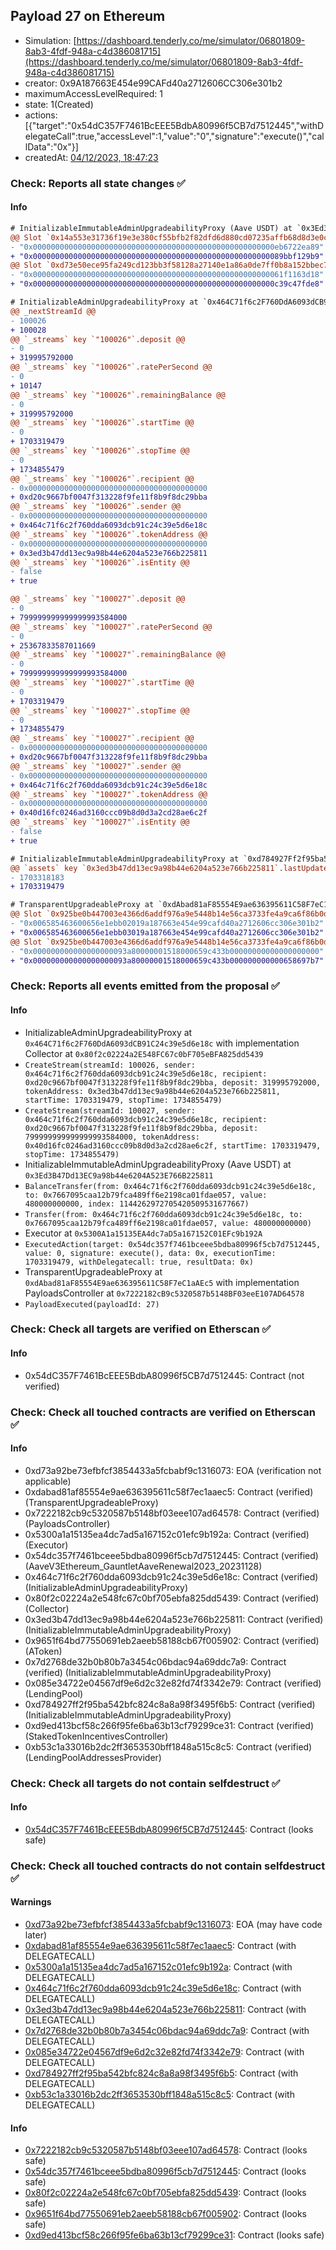 ## Payload 27 on Ethereum

- Simulation: [https://dashboard.tenderly.co/me/simulator/06801809-8ab3-4fdf-948a-c4d386081715](https://dashboard.tenderly.co/me/simulator/06801809-8ab3-4fdf-948a-c4d386081715)
- creator: 0x9A187663E454e99CAFd40a2712606CC306e301b2
- maximumAccessLevelRequired: 1
- state: 1(Created)
- actions: [{"target":"0x54dC357F7461BcEEE5BdbA80996f5CB7d7512445","withDelegateCall":true,"accessLevel":1,"value":"0","signature":"execute()","callData":"0x"}]
- createdAt: [04/12/2023, 18:47:23](https://etherscan.io/tx/0x0ffa66d0a555d51063e94bf9856a3329753096f7bbe4b423f172b738999e428c)

### Check: Reports all state changes :white_check_mark:

#### Info


```diff
# InitializableImmutableAdminUpgradeabilityProxy (Aave USDT) at `0x3Ed3B47Dd13EC9a98b44e6204A523E766B225811`
@@ Slot `0x14a553e31736f19e3e380cf55bfb2f82dfd6d880cd07235affb68d8d3e0cac4d` @@
- "0x000000000000000000000000000000000000000000000000000000eb6722ea89"
+ "0x00000000000000000000000000000000000000000000000000000089bbf129b9"
@@ Slot `0xd73e50ece95fa249cd123bb3f58128a27140e1a86a0de7ff0b8a152bbec731ce` @@
- "0x00000000000000000000000000000000000000000000000000000061f1163d18"
+ "0x000000000000000000000000000000000000000000000000000000c39c47fde8"
```

```diff
# InitializableAdminUpgradeabilityProxy at `0x464C71f6c2F760DdA6093dCB91C24c39e5d6e18c` with implementation Collector at `0x80f2c02224a2E548FC67c0bF705eBFA825dd5439`
@@ _nextStreamId @@
- 100026
+ 100028
@@ `_streams` key `"100026"`.deposit @@
- 0
+ 319995792000
@@ `_streams` key `"100026"`.ratePerSecond @@
- 0
+ 10147
@@ `_streams` key `"100026"`.remainingBalance @@
- 0
+ 319995792000
@@ `_streams` key `"100026"`.startTime @@
- 0
+ 1703319479
@@ `_streams` key `"100026"`.stopTime @@
- 0
+ 1734855479
@@ `_streams` key `"100026"`.recipient @@
- 0x0000000000000000000000000000000000000000
+ 0xd20c9667bf0047f313228f9fe11f8b9f8dc29bba
@@ `_streams` key `"100026"`.sender @@
- 0x0000000000000000000000000000000000000000
+ 0x464c71f6c2f760dda6093dcb91c24c39e5d6e18c
@@ `_streams` key `"100026"`.tokenAddress @@
- 0x0000000000000000000000000000000000000000
+ 0x3ed3b47dd13ec9a98b44e6204a523e766b225811
@@ `_streams` key `"100026"`.isEntity @@
- false
+ true

@@ `_streams` key `"100027"`.deposit @@
- 0
+ 799999999999999993584000
@@ `_streams` key `"100027"`.ratePerSecond @@
- 0
+ 25367833587011669
@@ `_streams` key `"100027"`.remainingBalance @@
- 0
+ 799999999999999993584000
@@ `_streams` key `"100027"`.startTime @@
- 0
+ 1703319479
@@ `_streams` key `"100027"`.stopTime @@
- 0
+ 1734855479
@@ `_streams` key `"100027"`.recipient @@
- 0x0000000000000000000000000000000000000000
+ 0xd20c9667bf0047f313228f9fe11f8b9f8dc29bba
@@ `_streams` key `"100027"`.sender @@
- 0x0000000000000000000000000000000000000000
+ 0x464c71f6c2f760dda6093dcb91c24c39e5d6e18c
@@ `_streams` key `"100027"`.tokenAddress @@
- 0x0000000000000000000000000000000000000000
+ 0x40d16fc0246ad3160ccc09b8d0d3a2cd28ae6c2f
@@ `_streams` key `"100027"`.isEntity @@
- false
+ true

```

```diff
# InitializableImmutableAdminUpgradeabilityProxy at `0xd784927Ff2f95ba542BfC824c8a8a98F3495f6b5`
@@ `assets` key `0x3ed3b47dd13ec9a98b44e6204a523e766b225811`.lastUpdateTimestamp @@
- 1703318183
+ 1703319479

```

```diff
# TransparentUpgradeableProxy at `0xdAbad81aF85554E9ae636395611C58F7eC1aAEc5` with implementation PayloadsController at `0x7222182cB9c5320587b5148BF03eeE107AD64578`
@@ Slot `0x925be0b447003e4366d6addf976a9e5448b14e56ca3733fe4a9ca6f86b0dcbd5` @@
- "0x006585463600656e1ebb02019a187663e454e99cafd40a2712606cc306e301b2"
+ "0x006585463600656e1ebb03019a187663e454e99cafd40a2712606cc306e301b2"
@@ Slot `0x925be0b447003e4366d6addf976a9e5448b14e56ca3733fe4a9ca6f86b0dcbd6` @@
- "0x000000000000000000093a80000001518000659c433b00000000000000000000"
+ "0x000000000000000000093a80000001518000659c433b000000000000658697b7"
```


### Check: Reports all events emitted from the proposal :white_check_mark:

#### Info

- InitializableAdminUpgradeabilityProxy at `0x464C71f6c2F760DdA6093dCB91C24c39e5d6e18c` with implementation Collector at `0x80f2c02224a2E548FC67c0bF705eBFA825dd5439`
- `CreateStream(streamId: 100026, sender: 0x464c71f6c2f760dda6093dcb91c24c39e5d6e18c, recipient: 0xd20c9667bf0047f313228f9fe11f8b9f8dc29bba, deposit: 319995792000, tokenAddress: 0x3ed3b47dd13ec9a98b44e6204a523e766b225811, startTime: 1703319479, stopTime: 1734855479)`
- `CreateStream(streamId: 100027, sender: 0x464c71f6c2f760dda6093dcb91c24c39e5d6e18c, recipient: 0xd20c9667bf0047f313228f9fe11f8b9f8dc29bba, deposit: 799999999999999993584000, tokenAddress: 0x40d16fc0246ad3160ccc09b8d0d3a2cd28ae6c2f, startTime: 1703319479, stopTime: 1734855479)`
- InitializableImmutableAdminUpgradeabilityProxy (Aave USDT) at `0x3Ed3B47Dd13EC9a98b44e6204A523E766B225811`
- `BalanceTransfer(from: 0x464c71f6c2f760dda6093dcb91c24c39e5d6e18c, to: 0x7667095caa12b79fca489ff6e2198ca01fdae057, value: 480000000000, index: 1144262972705420509531677667)`
- `Transfer(from: 0x464c71f6c2f760dda6093dcb91c24c39e5d6e18c, to: 0x7667095caa12b79fca489ff6e2198ca01fdae057, value: 480000000000)`
- Executor at `0x5300A1a15135EA4dc7aD5a167152C01EFc9b192A`
- `ExecutedAction(target: 0x54dc357f7461bceee5bdba80996f5cb7d7512445, value: 0, signature: execute(), data: 0x, executionTime: 1703319479, withDelegatecall: true, resultData: 0x)`
- TransparentUpgradeableProxy at `0xdAbad81aF85554E9ae636395611C58F7eC1aAEc5` with implementation PayloadsController at `0x7222182cB9c5320587b5148BF03eeE107AD64578`
- `PayloadExecuted(payloadId: 27)`

### Check: Check all targets are verified on Etherscan :white_check_mark:

#### Info

- 0x54dC357F7461BcEEE5BdbA80996f5CB7d7512445: Contract (not verified)

### Check: Check all touched contracts are verified on Etherscan :white_check_mark:

#### Info

- 0xd73a92be73efbfcf3854433a5fcbabf9c1316073: EOA (verification not applicable)
- 0xdabad81af85554e9ae636395611c58f7ec1aaec5: Contract (verified) (TransparentUpgradeableProxy)
- 0x7222182cb9c5320587b5148bf03eee107ad64578: Contract (verified) (PayloadsController)
- 0x5300a1a15135ea4dc7ad5a167152c01efc9b192a: Contract (verified) (Executor)
- 0x54dc357f7461bceee5bdba80996f5cb7d7512445: Contract (verified) (AaveV3Ethereum_GauntletAaveRenewal2023_20231128)
- 0x464c71f6c2f760dda6093dcb91c24c39e5d6e18c: Contract (verified) (InitializableAdminUpgradeabilityProxy)
- 0x80f2c02224a2e548fc67c0bf705ebfa825dd5439: Contract (verified) (Collector)
- 0x3ed3b47dd13ec9a98b44e6204a523e766b225811: Contract (verified) (InitializableImmutableAdminUpgradeabilityProxy)
- 0x9651f64bd77550691eb2aeeb58188cb67f005902: Contract (verified) (AToken)
- 0x7d2768de32b0b80b7a3454c06bdac94a69ddc7a9: Contract (verified) (InitializableImmutableAdminUpgradeabilityProxy)
- 0x085e34722e04567df9e6d2c32e82fd74f3342e79: Contract (verified) (LendingPool)
- 0xd784927ff2f95ba542bfc824c8a8a98f3495f6b5: Contract (verified) (InitializableImmutableAdminUpgradeabilityProxy)
- 0xd9ed413bcf58c266f95fe6ba63b13cf79299ce31: Contract (verified) (StakedTokenIncentivesController)
- 0xb53c1a33016b2dc2ff3653530bff1848a515c8c5: Contract (verified) (LendingPoolAddressesProvider)

### Check: Check all targets do not contain selfdestruct :white_check_mark:

#### Info

- [0x54dC357F7461BcEEE5BdbA80996f5CB7d7512445](https://etherscan.io/address/0x54dC357F7461BcEEE5BdbA80996f5CB7d7512445): Contract (looks safe)

### Check: Check all touched contracts do not contain selfdestruct :white_check_mark:

#### Warnings

- [0xd73a92be73efbfcf3854433a5fcbabf9c1316073](https://etherscan.io/address/0xd73a92be73efbfcf3854433a5fcbabf9c1316073): EOA (may have code later)
- [0xdabad81af85554e9ae636395611c58f7ec1aaec5](https://etherscan.io/address/0xdabad81af85554e9ae636395611c58f7ec1aaec5): Contract (with DELEGATECALL)
- [0x5300a1a15135ea4dc7ad5a167152c01efc9b192a](https://etherscan.io/address/0x5300a1a15135ea4dc7ad5a167152c01efc9b192a): Contract (with DELEGATECALL)
- [0x464c71f6c2f760dda6093dcb91c24c39e5d6e18c](https://etherscan.io/address/0x464c71f6c2f760dda6093dcb91c24c39e5d6e18c): Contract (with DELEGATECALL)
- [0x3ed3b47dd13ec9a98b44e6204a523e766b225811](https://etherscan.io/address/0x3ed3b47dd13ec9a98b44e6204a523e766b225811): Contract (with DELEGATECALL)
- [0x7d2768de32b0b80b7a3454c06bdac94a69ddc7a9](https://etherscan.io/address/0x7d2768de32b0b80b7a3454c06bdac94a69ddc7a9): Contract (with DELEGATECALL)
- [0x085e34722e04567df9e6d2c32e82fd74f3342e79](https://etherscan.io/address/0x085e34722e04567df9e6d2c32e82fd74f3342e79): Contract (with DELEGATECALL)
- [0xd784927ff2f95ba542bfc824c8a8a98f3495f6b5](https://etherscan.io/address/0xd784927ff2f95ba542bfc824c8a8a98f3495f6b5): Contract (with DELEGATECALL)
- [0xb53c1a33016b2dc2ff3653530bff1848a515c8c5](https://etherscan.io/address/0xb53c1a33016b2dc2ff3653530bff1848a515c8c5): Contract (with DELEGATECALL)

#### Info

- [0x7222182cb9c5320587b5148bf03eee107ad64578](https://etherscan.io/address/0x7222182cb9c5320587b5148bf03eee107ad64578): Contract (looks safe)
- [0x54dc357f7461bceee5bdba80996f5cb7d7512445](https://etherscan.io/address/0x54dc357f7461bceee5bdba80996f5cb7d7512445): Contract (looks safe)
- [0x80f2c02224a2e548fc67c0bf705ebfa825dd5439](https://etherscan.io/address/0x80f2c02224a2e548fc67c0bf705ebfa825dd5439): Contract (looks safe)
- [0x9651f64bd77550691eb2aeeb58188cb67f005902](https://etherscan.io/address/0x9651f64bd77550691eb2aeeb58188cb67f005902): Contract (looks safe)
- [0xd9ed413bcf58c266f95fe6ba63b13cf79299ce31](https://etherscan.io/address/0xd9ed413bcf58c266f95fe6ba63b13cf79299ce31): Contract (looks safe)


